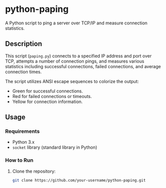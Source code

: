 # python-paping

A Python script to ping a server over TCP/IP and measure connection statistics.

## Description

This script (`paping.py`) connects to a specified IP address and port over TCP, attempts a number of connection pings, and measures various statistics including successful connections, failed connections, and average connection times.

The script utilizes ANSI escape sequences to colorize the output:
- Green for successful connections.
- Red for failed connections or timeouts.
- Yellow for connection information.

## Usage

### Requirements
- Python 3.x
- `socket` library (standard library in Python)

### How to Run

1. Clone the repository:
   ```bash
   git clone https://github.com/your-username/python-paping.git

